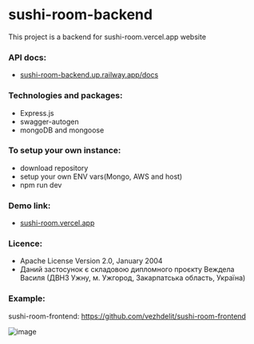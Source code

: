 # sushi-room-backend
This project is a backend for sushi-room.vercel.app website

### API docs: 
- [sushi-room-backend.up.railway.app/docs](https://sushi-room-backend.up.railway.app/docs/)

### Technologies and packages:
- Express.js
- swagger-autogen
- mongoDB and mongoose

### To setup your own instance:
- download repository
- setup your own ENV vars(Mongo, AWS and host)
- npm run dev

### Demo link:
- [sushi-room.vercel.app](https://sushi-room.vercel.app/)

### Licence:
- Apache License Version 2.0, January 2004
- Даний застосунок є складовою дипломного проєкту Веждела Василя (ДВНЗ Ужну, м. Ужгород, Закарпатська область, Україна)

### Example:

sushi-room-frontend: https://github.com/vezhdelit/sushi-room-frontend

![image](https://github.com/vezhdelit/sushi-room-backend/assets/57722783/6ebe01c9-aa22-447a-9567-8be289add008)
